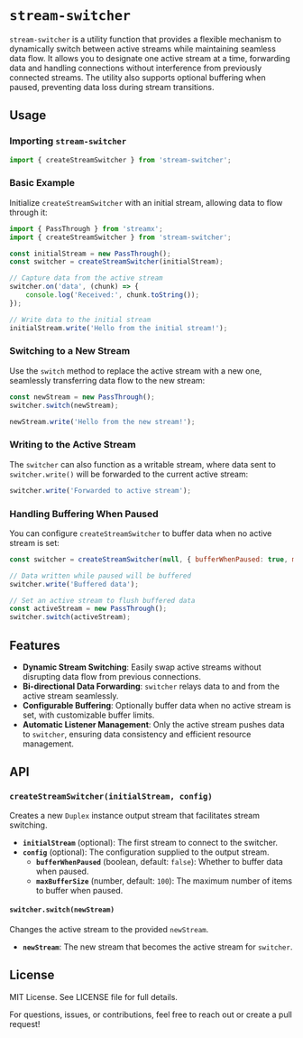 # `stream-switcher`

`stream-switcher` is a utility function that provides a flexible mechanism to dynamically switch between active streams while maintaining seamless data flow. It allows you to designate one active stream at a time, forwarding data and handling connections without interference from previously connected streams. The utility also supports optional buffering when paused, preventing data loss during stream transitions.

## Usage

### Importing `stream-switcher`

```javascript
import { createStreamSwitcher } from 'stream-switcher';
```

### Basic Example

Initialize `createStreamSwitcher` with an initial stream, allowing data to flow through it:

```javascript
import { PassThrough } from 'streamx';
import { createStreamSwitcher } from 'stream-switcher';

const initialStream = new PassThrough();
const switcher = createStreamSwitcher(initialStream);

// Capture data from the active stream
switcher.on('data', (chunk) => {
    console.log('Received:', chunk.toString());
});

// Write data to the initial stream
initialStream.write('Hello from the initial stream!');
```

### Switching to a New Stream

Use the `switch` method to replace the active stream with a new one, seamlessly transferring data flow to the new stream:

```javascript
const newStream = new PassThrough();
switcher.switch(newStream);

newStream.write('Hello from the new stream!');
```

### Writing to the Active Stream

The `switcher` can also function as a writable stream, where data sent to `switcher.write()` will be forwarded to the current active stream:

```javascript
switcher.write('Forwarded to active stream');
```

### Handling Buffering When Paused

You can configure `createStreamSwitcher` to buffer data when no active stream is set:

```javascript
const switcher = createStreamSwitcher(null, { bufferWhenPaused: true, maxBufferSize: 50 });

// Data written while paused will be buffered
switcher.write('Buffered data');

// Set an active stream to flush buffered data
const activeStream = new PassThrough();
switcher.switch(activeStream);
```

## Features

- **Dynamic Stream Switching**: Easily swap active streams without disrupting data flow from previous connections.
- **Bi-directional Data Forwarding**: `switcher` relays data to and from the active stream seamlessly.
- **Configurable Buffering**: Optionally buffer data when no active stream is set, with customizable buffer limits.
- **Automatic Listener Management**: Only the active stream pushes data to `switcher`, ensuring data consistency and efficient resource management.

## API

### `createStreamSwitcher(initialStream, config)`

Creates a new `Duplex` instance output stream that facilitates stream switching.

- **`initialStream`** (optional): The first stream to connect to the switcher.
- **`config`** (optional): The configuration supplied to the output stream.
    - **`bufferWhenPaused`** (boolean, default: `false`): Whether to buffer data when paused.
    - **`maxBufferSize`** (number, default: `100`): The maximum number of items to buffer when paused.

#### `switcher.switch(newStream)`

Changes the active stream to the provided `newStream`.

- **`newStream`**: The new stream that becomes the active stream for `switcher`.

## License

MIT License. See LICENSE file for full details.

For questions, issues, or contributions, feel free to reach out or create a pull request!
